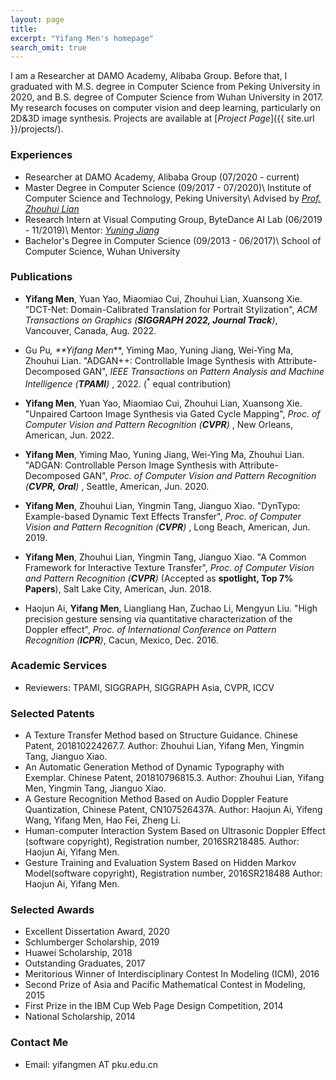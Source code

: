 ```yaml
---
layout: page
title: 
excerpt: "Yifang Men's homepage"
search_omit: true
---
```


I am a Researcher at DAMO Academy, Alibaba Group. Before that, I graduated with M.S. degree in Computer Science from Peking University in 2020, and B.S. degree of Computer Science from Wuhan University in 2017. My research focuses on computer vision and deep learning, particularly on 2D&3D image synthesis. Projects are available at [*Project Page*]({{ site.url }}/projects/).


### Experiences
* Researcher at DAMO Academy, Alibaba Group (07/2020 - current)
* Master Degree in Computer Science (09/2017 - 07/2020)\\
  Institute of Computer Science and Technology, Peking University\\
  Advised by [*Prof. Zhouhui Lian*](http://www.icst.pku.edu.cn/zlian/)
* Research Intern at Visual Computing Group, ByteDance AI Lab (06/2019 - 11/2019)\\
  Mentor: [*Yuning Jiang*](https://yuningjiang.github.io/)
* Bachelor's Degree in Computer Science (09/2013 - 06/2017)\\
  School of Computer Science, Wuhan University



### Publications
* **Yifang Men**, Yuan Yao, Miaomiao Cui, Zhouhui Lian, Xuansong Xie. "DCT-Net: Domain-Calibrated Translation for Portrait Stylization", *ACM Transactions on Graphics (**SIGGRAPH 2022, Journal Track**)*, Vancouver, Canada, Aug. 2022.

* Gu Pu<sup>*</sup>, **Yifang Men<sup>*</sup>**, Yiming Mao, Yuning Jiang, Wei-Ying Ma, Zhouhui Lian. "ADGAN++: Controllable Image Synthesis with Attribute-Decomposed GAN", *IEEE Transactions on Pattern Analysis and Machine Intelligence (**TPAMI**)* , 2022. (<sup>*</sup> equal contribution)


* **Yifang Men**, Yuan Yao, Miaomiao Cui, Zhouhui Lian, Xuansong Xie. "Unpaired Cartoon Image Synthesis via Gated Cycle Mapping", *Proc. of Computer Vision and Pattern Recognition (**CVPR**)* , New Orleans, American, Jun. 2022.


* **Yifang Men**, Yiming Mao, Yuning Jiang, Wei-Ying Ma, Zhouhui Lian. "ADGAN: Controllable Person Image Synthesis with Attribute-Decomposed GAN", *Proc. of Computer Vision and Pattern Recognition (**CVPR, Oral**)* , Seattle, American, Jun. 2020.

* **Yifang Men**, Zhouhui Lian, Yingmin Tang, Jianguo Xiao. "DynTypo: Example-based Dynamic Text Effects Transfer", *Proc. of Computer Vision and Pattern Recognition (**CVPR**)* , Long Beach, American, Jun. 2019.

* **Yifang Men**, Zhouhui Lian, Yingmin Tang, Jianguo Xiao. "A Common Framework for Interactive Texture Transfer", *Proc. of Computer Vision and Pattern Recognition (**CVPR**)* (Accepted as **spotlight, Top 7% Papers**), Salt Lake City, American, Jun. 2018.

* Haojun Ai, **Yifang Men**, Liangliang Han, Zuchao Li, Mengyun Liu. "High precision gesture sensing via quantitative characterization of the Doppler effect", *Proc. of International Conference on Pattern Recognition (**ICPR**)*, Cacun, Mexico, Dec. 2016.


### Academic Services
* Reviewers: TPAMI, SIGGRAPH, SIGGRAPH Asia, CVPR, ICCV


### Selected Patents

* A Texture Transfer Method based on Structure Guidance.  Chinese Patent, 201810224267.7. 
Author: Zhouhui Lian, Yifang Men, Yingmin Tang, Jianguo Xiao.
* An Automatic Generation Method of Dynamic Typography with Exemplar.  Chinese Patent, 201810796815.3. 
Author: Zhouhui Lian, Yifang Men, Yingmin Tang, Jianguo Xiao.
* A Gesture Recognition Method Based on Audio Doppler Feature Quantization, Chinese Patent, CN107526437A.
Author: Haojun Ai, Yifeng Wang, Yifang Men, Hao Fei, Zheng Li.
* Human-computer Interaction System Based on Ultrasonic Doppler Effect (software copyright), Registration number, 2016SR218485.
Author: Haojun Ai, Yifang Men.
* Gesture Training and Evaluation System Based on Hidden Markov Model(software copyright), Registration number, 2016SR218488
Author: Haojun Ai, Yifang Men.



### Selected Awards
* Excellent Dissertation Award, 2020
* Schlumberger Scholarship, 2019
* Huawei Scholarship, 2018
* Outstanding Graduates, 2017
* Meritorious Winner of Interdisciplinary Contest In Modeling (ICM), 2016
* Second Prize of Asia and Pacific Mathematical Contest in Modeling, 2015
* First Prize in the IBM Cup Web Page Design Competition, 2014
* National Scholarship, 2014

### Contact Me
* Email: yifangmen AT pku.edu.cn

